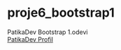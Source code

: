 # proje6_bootstrap1

PatikaDev Bootstrap 1.odevi
<br>
[PatikaDev Profil](https://app.patika.dev/mertdevart)
